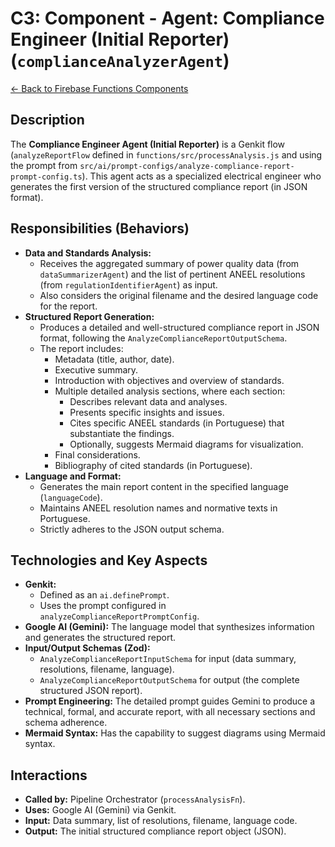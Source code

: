 # C3: Component - Agent: Compliance Engineer (Initial Reporter) (`complianceAnalyzerAgent`)

[<- Back to Firebase Functions Components](./../03-firebase-functions-components.md)

## Description

The **Compliance Engineer Agent (Initial Reporter)** is a Genkit flow (`analyzeReportFlow` defined in `functions/src/processAnalysis.js` and using the prompt from `src/ai/prompt-configs/analyze-compliance-report-prompt-config.ts`). This agent acts as a specialized electrical engineer who generates the first version of the structured compliance report (in JSON format).

## Responsibilities (Behaviors)

- **Data and Standards Analysis:**
  - Receives the aggregated summary of power quality data (from `dataSummarizerAgent`) and the list of pertinent ANEEL resolutions (from `regulationIdentifierAgent`) as input.
  - Also considers the original filename and the desired language code for the report.
- **Structured Report Generation:**
  - Produces a detailed and well-structured compliance report in JSON format, following the `AnalyzeComplianceReportOutputSchema`.
  - The report includes:
    - Metadata (title, author, date).
    - Executive summary.
    - Introduction with objectives and overview of standards.
    - Multiple detailed analysis sections, where each section:
      - Describes relevant data and analyses.
      - Presents specific insights and issues.
      - Cites specific ANEEL standards (in Portuguese) that substantiate the findings.
      - Optionally, suggests Mermaid diagrams for visualization.
    - Final considerations.
    - Bibliography of cited standards (in Portuguese).
- **Language and Format:**
  - Generates the main report content in the specified language (`languageCode`).
  - Maintains ANEEL resolution names and normative texts in Portuguese.
  - Strictly adheres to the JSON output schema.

## Technologies and Key Aspects

- **Genkit:**
  - Defined as an `ai.definePrompt`.
  - Uses the prompt configured in `analyzeComplianceReportPromptConfig`.
- **Google AI (Gemini):** The language model that synthesizes information and generates the structured report.
- **Input/Output Schemas (Zod):**
  - `AnalyzeComplianceReportInputSchema` for input (data summary, resolutions, filename, language).
  - `AnalyzeComplianceReportOutputSchema` for output (the complete structured JSON report).
- **Prompt Engineering:** The detailed prompt guides Gemini to produce a technical, formal, and accurate report, with all necessary sections and schema adherence.
- **Mermaid Syntax:** Has the capability to suggest diagrams using Mermaid syntax.

## Interactions

- **Called by:** Pipeline Orchestrator (`processAnalysisFn`).
- **Uses:** Google AI (Gemini) via Genkit.
- **Input:** Data summary, list of resolutions, filename, language code.
- **Output:** The initial structured compliance report object (JSON).
